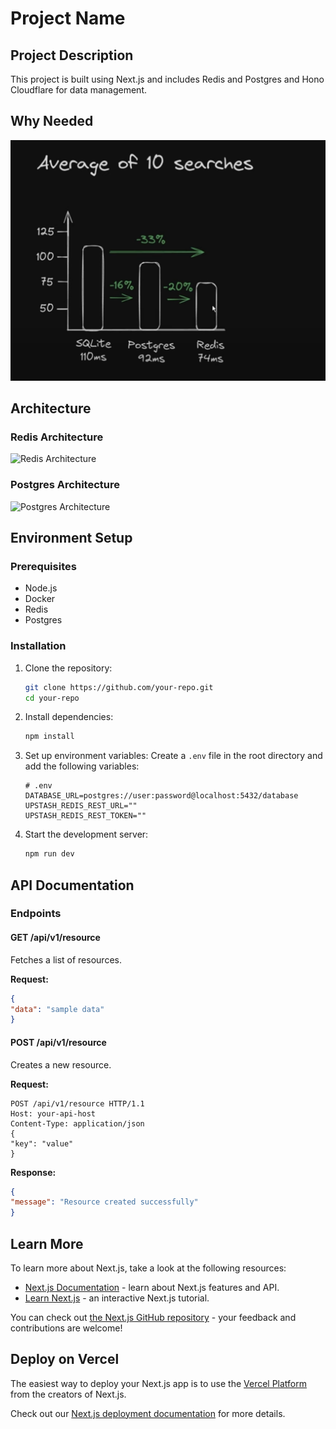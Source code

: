 # Project Name

## Project Description
This project is built using Next.js and includes Redis and Postgres and Hono Cloudflare for data management.

## Why Needed

![Compare](./compare.png)

## Architecture

### Redis Architecture
![Redis Architecture](https://github.com/user-attachments/assets/e6ee63c2-b566-48b6-9e2e-2b8be40fbf8f)

### Postgres Architecture
![Postgres Architecture](https://github.com/user-attachments/assets/d15340a8-2dbb-4c72-bb2e-5eca152fb908)

## Environment Setup

### Prerequisites
- Node.js
- Docker
- Redis
- Postgres

### Installation

1. Clone the repository:
    ```sh
    git clone https://github.com/your-repo.git
    cd your-repo
    ```

2. Install dependencies:
    ```sh
    npm install
    ```

3. Set up environment variables:
    Create a `.env` file in the root directory and add the following variables:
    ```env
    # .env
    DATABASE_URL=postgres://user:password@localhost:5432/database
    UPSTASH_REDIS_REST_URL=""
    UPSTASH_REDIS_REST_TOKEN=""
    ```

4. Start the development server:
    ```sh
    npm run dev
    ```

## API Documentation

### Endpoints

#### GET /api/v1/resource
Fetches a list of resources.

**Request:**

```json
{
"data": "sample data"
}

```

#### POST /api/v1/resource
Creates a new resource.

**Request:**

```http
POST /api/v1/resource HTTP/1.1
Host: your-api-host
Content-Type: application/json
{
"key": "value"
}

```

 
**Response:**

```json
{
"message": "Resource created successfully"
}
```


## Learn More

To learn more about Next.js, take a look at the following resources:

- [Next.js Documentation](https://nextjs.org/docs) - learn about Next.js features and API.
- [Learn Next.js](https://nextjs.org/learn) - an interactive Next.js tutorial.

You can check out [the Next.js GitHub repository](https://github.com/vercel/next.js) - your feedback and contributions are welcome!

## Deploy on Vercel

The easiest way to deploy your Next.js app is to use the [Vercel Platform](https://vercel.com/new?utm_medium=default-template&filter=next.js&utm_source=create-next-app&utm_campaign=create-next-app-readme) from the creators of Next.js.

Check out our [Next.js deployment documentation](https://nextjs.org/docs/app/building-your-application/deploying) for more details.
